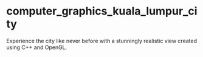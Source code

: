 # computer_graphics_kuala_lumpur_city
Experience the city like never before with a stunningly realistic view created using C++ and OpenGL. 
